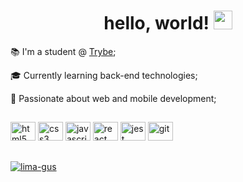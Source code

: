 <h1 align="center"> hello, world! <img height="30" width="30" src="https://raw.githubusercontent.com/kaueMarques/kaueMarques/master/hi.gif" /> </h1>

<p>📚 I'm a student @ <a href="https://www.betrybe.com/"> Trybe</a>;</p> 
<p>🎓 Currently learning back-end technologies;</p>
<p>🖤 Passionate about web and mobile development;</p>

##
<p>
  <img height="30" width="40" alt="html5" title="HTML5" src="https://cdn.jsdelivr.net/gh/devicons/devicon/icons/html5/html5-original.svg" />
  <img height="30" width="40" alt="css3" title="CSS3" src="https://cdn.jsdelivr.net/gh/devicons/devicon/icons/css3/css3-original.svg" />
  <img height="30" width="40" alt="javascript" title="JavaScript" src="https://cdn.jsdelivr.net/gh/devicons/devicon/icons/javascript/javascript-original.svg" />
  <img height="30" width="40" alt="react" title="React" src="https://cdn.jsdelivr.net/gh/devicons/devicon/icons/react/react-original.svg" />
  <img height="30" width="40" alt="jest" title="Jest" src="https://cdn.jsdelivr.net/gh/devicons/devicon/icons/jest/jest-plain.svg" />
  <img height="30" width="40" alt="git" title="Git" src="https://cdn.jsdelivr.net/gh/devicons/devicon/icons/git/git-original.svg" />
</p>

##
<p>
  <a href="https://linkedin.com/in/lima-gus" target="_blank"><img align="center" src="https://img.shields.io/badge/linkedin-%230077B5.svg?style=for-the-badge&logo=linkedin&logoColor=white" alt="lima-gus"/></a>
</p>

<!-- 
  <img height="30" width="40" alt="nextjs" title="NextJS" src="https://cdn.jsdelivr.net/gh/devicons/devicon/icons/nextjs/nextjs-line.svg" />
  <img height="30" width="40" alt="typescript" title="TypeScript" src="https://cdn.jsdelivr.net/gh/devicons/devicon/icons/typescript/typescript-original.svg" />
  <img height="30" width="40" alt="python" title="Python" src="https://cdn.jsdelivr.net/gh/devicons/devicon/icons/python/python-original.svg" />
-->

<!--
<p align="center"> 
<img height="160em" src="https://github-readme-stats.vercel.app/api?username=lima-gus&show_icons=true&count_private=true&theme=dark" />
<img height="160em" src="https://github-readme-stats.vercel.app/api/top-langs/?username=lima-gus&layout=compact&theme=dark&langs_count=5" />
</p> 
 -->
